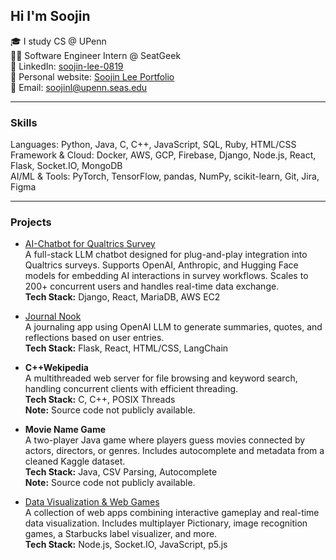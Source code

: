 Hi I'm Soojin
---
🎓 I study CS @ UPenn <br/>
👩‍💻 Software Engineer Intern @ SeatGeek  <br/>
🙌 LinkedIn: [soojin-lee-0819](https://www.linkedin.com/in/soojin-lee0819/)<br/>
🌱 Personal website: [Soojin Lee Portfolio](https://soojin-lee.com/)<br/>
📩 Email: soojinl@upenn.seas.edu

--- 
### Skills
Languages: Python, Java, C, C++, JavaScript, SQL, Ruby, HTML/CSS <br/>
Framework & Cloud: Docker, AWS, GCP, Firebase, Django, Node.js, React, Flask, Socket.IO, MongoDB <br/>
AI/ML & Tools: PyTorch, TensorFlow, pandas, NumPy, scikit-learn, Git, Jira, Figma <br/>

---

### Projects

- [AI-Chatbot for Qualtrics Survey](https://github.com/Soojin-Lee0819/AI-Chatbot-for-Qualtrics-Survey)  
  A full-stack LLM chatbot designed for plug-and-play integration into Qualtrics surveys. Supports OpenAI, Anthropic, and Hugging Face models for embedding AI interactions in survey workflows. Scales to 200+ concurrent users and handles real-time data exchange.  
  **Tech Stack:** Django, React, MariaDB, AWS EC2

- [Journal Nook](https://github.com/Soojin-Lee0819/Journal_Nook)  
  A journaling app using OpenAI LLM to generate summaries, quotes, and reflections based on user entries.  
  **Tech Stack:** Flask, React, HTML/CSS, LangChain

- **C++Wekipedia**  
  A multithreaded web server for file browsing and keyword search, handling concurrent clients with efficient threading.  
  **Tech Stack:** C, C++, POSIX Threads  
  **Note:** Source code not publicly available.

- **Movie Name Game**  
  A two-player Java game where players guess movies connected by actors, directors, or genres. Includes autocomplete and metadata from a cleaned Kaggle dataset.  
  **Tech Stack:** Java, CSV Parsing, Autocomplete  
  **Note:** Source code not publicly available.

- [Data Visualization & Web Games](https://github.com/Soojin-Lee0819/connectionsLab)  
  A collection of web apps combining interactive gameplay and real-time data visualization. Includes multiplayer Pictionary, image recognition games, a Starbucks label visualizer, and more.  
  **Tech Stack:** Node.js, Socket.IO, JavaScript, p5.js


<!--
**Soojin-Lee0819/Soojin-Lee0819** is a ✨ _special_ ✨ repository because its `README.md` (this file) appears on your GitHub profile.

Here are some ideas to get you started:

- 🔭 I’m currently working on ...
- 🌱 I’m currently learning ...
- 👯 I’m looking to collaborate on ...
- 🤔 I’m looking for help with ...
- 💬 Ask me about ...
- 📫 How to reach me: ...
- 😄 Pronouns: ...
- ⚡ Fun fact: ...
-->
